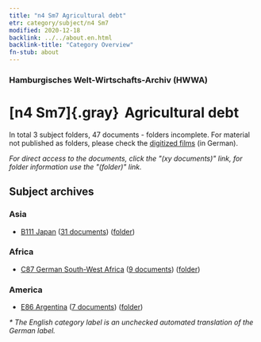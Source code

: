 ```yaml
---
title: "n4 Sm7 Agricultural debt"
etr: category/subject/n4 Sm7
modified: 2020-12-18
backlink: ../../about.en.html
backlink-title: "Category Overview"
fn-stub: about
---
```


### Hamburgisches Welt-Wirtschafts-Archiv (HWWA)
# [n4 Sm7]{.gray}&#8201; Agricultural debt&#160; 





In total 3 subject folders, 47 documents - folders incomplete.
For material not published as folders, please check the [digitized films](/film/h1_sh) (in German).

_For direct access to the documents, click the "(xy documents)" link, for folder information use the "(folder)" link._

## Subject archives



### Asia

- [B111 Japan](../../../geo/about.en.html#B111) (<a href="https://dfg-viewer.de/show/?tx_dlf[id]=https://pm20.zbw.eu/mets/sh/1412xx/141272/1450xx/145055/public.mets.en.xml" target="_blank">31 documents</a>) ([folder](http://purl.org/pressemappe20/folder/sh/141272,145055))

### Africa

- [C87 German South-West Africa](../../../geo/about.en.html#C87) (<a href="https://dfg-viewer.de/show/?tx_dlf[id]=https://pm20.zbw.eu/mets/sh/1414xx/141450/1450xx/145055/public.mets.en.xml" target="_blank">9 documents</a>) ([folder](http://purl.org/pressemappe20/folder/sh/141450,145055))

### America

- [E86 Argentina](../../../geo/about.en.html#E86) (<a href="https://dfg-viewer.de/show/?tx_dlf[id]=https://pm20.zbw.eu/mets/sh/1416xx/141692/1450xx/145055/public.mets.en.xml" target="_blank">7 documents</a>) ([folder](http://purl.org/pressemappe20/folder/sh/141692,145055))


_* The English category label is an unchecked automated translation of the German label._

